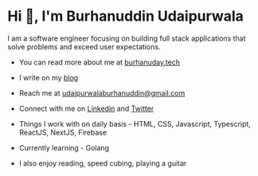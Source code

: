 # Hi 👋, I'm Burhanuddin Udaipurwala

I am a software engineer focusing on building full stack applications that solve problems and exceed user expectations. 

- You can read more about me at [burhanuday.tech](https://burhanuday.tech)

- I write on my [blog](https://dev.to/burhanuday)

- Reach me at [udaipurwalaburhanuddin@gmail.com](mailto:udaipurwalaburhanuddin@gmail.com)

- Connect with me on [Linkedin](https://www.linkedin.com/in/burhanuddin-udaipurwala/) and [Twitter](https://twitter.com/burhanuday)

- Things I work with on daily basis - HTML, CSS, Javascript, Typescript, ReactJS, NextJS, Firebase

- Currently learning - Golang

- I also enjoy reading, speed cubing, playing a guitar

